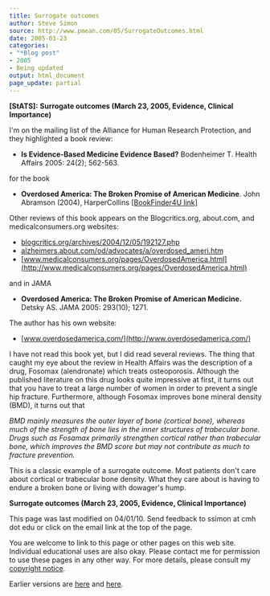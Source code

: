 ```yaml
---
title: Surrogate outcomes
author: Steve Simon
source: http://www.pmean.com/05/SurrogateOutcomes.html
date: 2005-03-23
categories:
- "*Blog post"
- 2005
- Being updated
output: html_document
page_update: partial
---
```

**[StATS]:** **Surrogate outcomes (March 23, 2005,
Evidence, Clinical Importance)**

I'm on the mailing list of the Alliance for Human Research
Protection, and they highlighted a book review:

- **Is Evidence-Based Medicine Evidence Based?** Bodenheimer T.
Health Affairs 2005: 24(2); 562-563.

for the book

- **Overdosed America: The Broken Promise of American Medicine**.
John Abramson (2004), HarperCollins [\[BookFinder4U
link\]](http://www.bookfinder4u.com/detail/0060568526.html)

Other reviews of this book appears on the Blogcritics.org, about.com,
and medicalconsumers.org websites:

- [blogcritics.org/archives/2004/12/05/192127.php](http://blogcritics.org/archives/2004/12/05/192127.php)
- [alzheimers.about.com/od/advocates/a/overdosed\_ameri.htm](http://alzheimers.about.com/od/advocates/a/overdosed_ameri.htm)
- [www.medicalconsumers.org/pages/OverdosedAmerica.html](http://www.medicalconsumers.org/pages/OverdosedAmerica.html)

and in JAMA

- **Overdosed America: The Broken Promise of American Medicine.**
Detsky AS. JAMA 2005: 293(10); 1271.

The author has his own website:

- [www.overdosedamerica.com/](http://www.overdosedamerica.com/)

I have not read this book yet, but I did read several reviews. The
thing that caught my eye about the review in Health Affairs was the
description of a drug, Fosomax (alendronate) which treats
osteoporosis. Although the published literature on this drug looks
quite impressive at first, it turns out that you have to treat a large
number of women in order to prevent a single hip fracture.
Furthermore, although Fosomax improves bone mineral density (BMD), it
turns out that

*BMD mainly measures the outer layer of bone (cortical bone),
whereas much of the strength of bone lies in the inner structures of
trabecular bone. Drugs such as Fosamax primarily strengthen cortical
rather than trabecular bone, which improves the BMD score but may
not contribute as much to fracture prevention.*

This is a classic example of a surrogate outcome. Most patients don't
care about cortical or trabecular bone density. What they care about
is having to endure a broken bone or living with dowager's hump.

**Surrogate outcomes (March 23, 2005, Evidence, Clinical Importance)**

This page was last modified on 04/01/10. Send feedback to ssimon at cmh
dot edu or click on the email link at the top of the page.

You are welcome to link to this page or other pages on this web site.
Individual educational uses are also okay. Please contact me for
permission to use these pages in any other way. For more details, please
consult my [copyright notice](../00/copyright.html).

Earlier versions are [here][sim1] and [here][sim2].

[sim1]: http://www.pmean.com/05/SurrogateOutcomes.html
[sim2]: http://new.pmean.com/SurrogateOutcomes/
